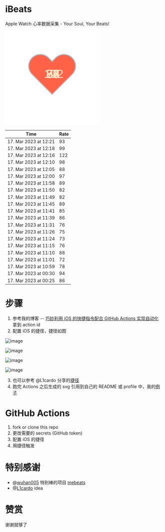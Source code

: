 # iBeats
Apple Watch 心率数据采集 - Your Soul, Your Beats!

![](./files/heart.svg)

<!--START_SECTION:my_heart_rate-->
| Time | Rate | 
 | ---- | ---- | 
| 17. Mar 2023 at 12:21 | 93 |
| 17. Mar 2023 at 12:18 | 99 |
| 17. Mar 2023 at 12:16 | 122 |
| 17. Mar 2023 at 12:10 | 98 |
| 17. Mar 2023 at 12:05 | 88 |
| 17. Mar 2023 at 12:00 | 97 |
| 17. Mar 2023 at 11:58 | 89 |
| 17. Mar 2023 at 11:50 | 82 |
| 17. Mar 2023 at 11:49 | 82 |
| 17. Mar 2023 at 11:45 | 89 |
| 17. Mar 2023 at 11:41 | 85 |
| 17. Mar 2023 at 11:39 | 86 |
| 17. Mar 2023 at 11:31 | 76 |
| 17. Mar 2023 at 11:26 | 75 |
| 17. Mar 2023 at 11:24 | 73 |
| 17. Mar 2023 at 11:15 | 76 |
| 17. Mar 2023 at 11:10 | 88 |
| 17. Mar 2023 at 11:01 | 72 |
| 17. Mar 2023 at 10:59 | 78 |
| 17. Mar 2023 at 00:30 | 94 |
| 17. Mar 2023 at 00:25 | 86 |

<!--END_SECTION:my_heart_rate-->

# 步骤
1. 参考我的博客 -- [巧妙利用 iOS 的快捷指令配合 GitHub Actions 实现自动化](https://github.com/yihong0618/gitblog/issues/198) 拿到 action id
2. 配置 iOS 的捷径，捷径如图

![image](https://user-images.githubusercontent.com/15976103/122154218-0db0b480-ce97-11eb-93bb-5aec07c558dc.png)

![image](https://user-images.githubusercontent.com/15976103/122154236-186b4980-ce97-11eb-8e4b-70551a0391ae.png)

![image](https://user-images.githubusercontent.com/15976103/122154268-2d47dd00-ce97-11eb-902e-3acf292265a9.png)

![image](https://user-images.githubusercontent.com/15976103/122174055-fa144680-ceb4-11eb-9be2-3eb83cd516f7.png)

3. 也可以参考 @L1cardo 分享的[捷径](https://www.icloud.com/shortcuts/6ab6047b459c41ad822ad6b94b1c03d4)
4. 跑完 Actions 之后生成的 svg 引用到自己的 README 或 profile 中，我的[例子](https://github.com/yihong0618) 

# GitHub Actions

1. fork or clone this repo
2. 更改需要的 secrets (GitHub token)
3. 配置 iOS 的捷径
4. 用捷径触发

# 特别感谢
- @[wuhan005](https://github.com/wuhan005) 特别棒的项目 [mebeats](https://github.com/wuhan005/mebeats)
- @[L1cardo](https://github.com/L1cardo) idea

# 赞赏
谢谢就够了
